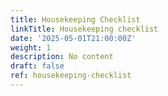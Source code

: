 ```yaml
---
title: Housekeeping Checklist
linkTitle: Housekeeping checklist
date: '2025-05-01T21:00:00Z'
weight: 1
description: No content
draft: false
ref: housekeeping-checklist
---
```


